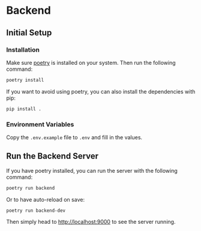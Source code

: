 # Backend

## Initial Setup

### Installation

Make sure [poetry](https://python-poetry.org/) is installed on your system. Then run the following command:

```bash
poetry install
```

If you want to avoid using poetry, you can also install the dependencies with pip:

```bash
pip install .
```

### Environment Variables

Copy the `.env.example` file to `.env` and fill in the values.

## Run the Backend Server

If you have poetry installed, you can run the server with the following command:

```bash
poetry run backend
```

Or to have auto-reload on save:

```bash
poetry run backend-dev
```

Then simply head to [http://localhost:9000](http://localhost:9000) to see the server running.
